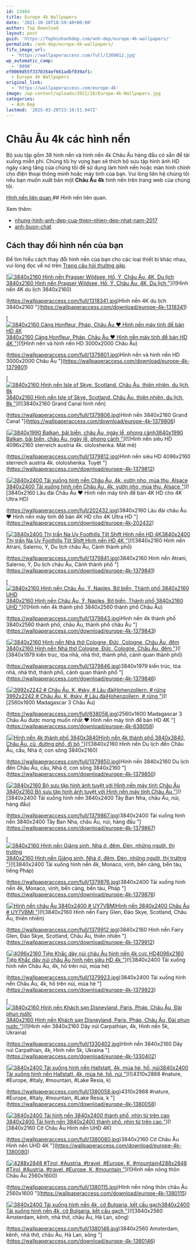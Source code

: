 ```yaml
---
id: 13464
title: Europe 4k Wallpapers
date: '2021-10-18T18:59:40+00:00'
author: Top Download
layout: post
guid: 'https://Tophinhanhdep.com/anh-dep/europe-4k-wallpapers/'
permalink: /anh-dep/europe-4k-wallpapers/
fifu_image_url:
  - 'https://wallpaperaccess.com/full/1369012.jpg'
wp_automatic_camp:
  - '8098'
ef0069d55f3378354ef661adbf039af1:
  - Europe 4k Wallpapers
original_link:
  - 'https://wallpaperaccess.com/europe-4k'
image: /wp-content/uploads/2021/10/Europe-4k-Wallpapers.jpg
categories:
  - Ảnh Đẹp
lastmod: '2025-03-28T23:10:51.947Z'
---
```

# Châu Âu 4k các hình nền

Bộ sưu tập gồm 38 hình nền và hình nền 4k Châu Âu hàng đầu có sẵn để tải xuống miễn phí. Chúng tôi hy vọng bạn sẽ thích bộ sưu tập hình ảnh HD ngày càng tăng của chúng tôi để sử dụng làm hình nền hoặc màn hình chính cho điện thoại thông minh hoặc máy tính của bạn. Vui lòng liên hệ chúng tôi nếu bạn muốn xuất bản một **Châu Âu 4k** hình nền trên trang web của chúng tôi.

[Hình nền liên quan ](#related) ## Hình nền liên quan.

   
 Xem thêm:

   
- [nhung-hinh-anh-dep-cua-thien-nhien-dep-nhat-nam-2017](https://tophinhanhdep.com/anh-avatar/nhung-hinh-anh-dep-cua-thien-nhien-dep-nhat-nam-2017/)
- [anh-buon-chat](https://tophinhanhdep.com/hinh-anh-buon/anh-buon-chat/)

## Cách thay đổi hình nền của bạn

Để tìm hiểu cách thay đổi hình nền của bạn cho các loại thiết bị khác nhau, vui lòng đọc về nó trên [Trang câu hỏi thường gặp](https://tophinhanhdep.com/faq/).

  
[[![3840x2160 Hình nền Pragser Wildsee, Hồ, Ý, Châu Âu, 4K, Du lịch](https://wallpaperaccess.com/full/1369012.jpg)3840x2160 Hình nền Pragser Wildsee, Hồ, Ý, Châu Âu, 4K, Du lịch "](https://wallpaperaccess.com/download/europe-4k-1369012)](![Hình nền 4K du lịch 3840x2160)

(https://wallpaperaccess.com/full/1318341.jpg)Hình nền 4K du lịch 3840x2160 "](https://wallpaperaccess.com/download/europe-4k-1318341)

[[![3840x2160 Cảng Honfleur, Pháp, Châu Âu ❤ Hình nền máy tính để bàn HD 4K](https://wallpaperaccess.com/full/1164164.jpg)3840x2160 Cảng Honfleur, Pháp, Châu Âu ❤ Hình nền máy tính để bàn HD 4K "](https://wallpaperaccess.com/download/europe-4k-1164164)](![Hình nền và hình nền HD 3000x2000 Châu Âu)

(https://wallpaperaccess.com/full/1379801.jpg)Hình nền và hình nền HD 3000x2000 Châu Âu "](https://wallpaperaccess.com/download/europe-4k-1379801)

[[![3840x2160 Hình nền Isle of Skye, Scotland, Châu Âu, thiên nhiên, du lịch, 8k](https://wallpaperaccess.com/full/1379802.jpg)3840x2160 Hình nền Isle of Skye, Scotland, Châu Âu, thiên nhiên, du lịch, 8k "](https://wallpaperaccess.com/download/europe-4k-1379802)](![3840x2160 Grand Canal hình nền)

(https://wallpaperaccess.com/full/1379806.jpg)Hình nền 3840x2160 Grand Canal "](https://wallpaperaccess.com/download/europe-4k-1379806)

[[![3840x1990 Balkan, bãi biển, châu Âu, ngày lễ, phong cảnh](https://wallpaperaccess.com/full/1379808.jpg)3840x1990 Balkan, bãi biển, châu Âu, ngày lễ, phong cảnh "](https://wallpaperaccess.com/download/europe-4k-1379808)](![Hình nền siêu HD 4096x2160 sterreich austria 4k.  ololoshenka.  Mát mẻ)

(https://wallpaperaccess.com/full/1379812.jpg)Hình nền siêu HD 4096x2160 sterreich austria 4k. ololoshenka. Tuyệt "](https://wallpaperaccess.com/download/europe-4k-1379812)

[[![3840x2400 Tải xuống hình nền Châu Âu, 4k, vườn nho, mùa thu, Alsace](https://wallpaperaccess.com/full/1379816.jpg)3840x2400 Tải xuống hình nền Châu Âu, 4k, vườn nho, mùa thu, Alsace "](https://wallpaperaccess.com/download/europe-4k-1379816)](![3840x2160 Lâu đài Châu Âu ❤ Hình nền máy tính để bàn 4K HD cho 4K Ultra HD)

(https://wallpaperaccess.com/full/202432.jpg)3840x2160 Lâu đài châu Âu ❤ Hình nền máy tính để bàn 4K HD cho 4K Ultra HD "](https://wallpaperaccess.com/download/europe-4k-202432)

[[![3840x2400 Thị trấn Na Uy Foothills Tilt Shift Hình nền HD 4K](https://wallpaperaccess.com/full/1379838.jpg)3840x2400 Thị trấn Na Uy Foothills Tilt Shift Hình nền HD 4K "](https://wallpaperaccess.com/download/europe-4k-1379838)](![3840x2160 Hình nền Atrani, Salerno, Ý, Du lịch châu Âu, Cảnh thành phố)

(https://wallpaperaccess.com/full/1379841.jpg)3840x2160 Hình nền Atrani, Salerno, Ý, Du lịch châu Âu, Cảnh thành phố "](https://wallpaperaccess.com/download/europe-4k-1379841)

[[![3840x2160 Hình nền Châu Âu, Ý, Naples, Bờ biển, Thành phố 3840x2160 UHD](https://wallpaperaccess.com/full/1379842.jpg)3840x2160 Hình nền Châu Âu, Ý, Naples, Bờ biển, Thành phố 3840x2160 UHD "](https://wallpaperaccess.com/download/europe-4k-1379842)](![Hình nền 4k thành phố 3840x2560 thành phố Châu Âu)

(https://wallpaperaccess.com/full/1379843.jpg)Hình nền 4k thành phố 3840x2560 thành phố, châu Âu, thành phố châu Âu "](https://wallpaperaccess.com/download/europe-4k-1379843)

[[![3840x2160 Hình nền Nhà thờ Cologne, Đức, Cologne, Châu Âu, đêm](https://wallpaperaccess.com/full/1379844.jpg)3840x2160 Hình nền Nhà thờ Cologne, Đức, Cologne, Châu Âu, đêm "](https://wallpaperaccess.com/download/europe-4k-1379844)](![3840x1979 kiến ​​trúc, tòa nhà, nhà thờ, thành phố, cảnh quan thành phố)

(https://wallpaperaccess.com/full/1379846.jpg)3840x1979 kiến ​​trúc, tòa nhà, nhà thờ, thành phố, cảnh quan thành phố "](https://wallpaperaccess.com/download/europe-4k-1379846)

[[![3992x2242 # Châu Âu, K, #sky, # Lâu đàiHohenzollern, # rừng](https://wallpaperaccess.com/full/1379847.jpg)3992x2242 # Châu Âu, K, #sky, # Lâu đàiHohenzollern, # rừng "](https://wallpaperaccess.com/download/europe-4k-1379847)](![2560x1600 Madagascar 3 Châu Âu)

(https://wallpaperaccess.com/full/638058.jpg)2560x1600 Madagascar 3 Châu Âu được mong muốn nhất ❤ Hình nền máy tính để bàn HD 4K "](https://wallpaperaccess.com/download/europe-4k-638058)

[[![Hình nền 4k thành phố 3840x3840](https://wallpaperaccess.com/full/1379849.jpg)Hình nền 4k thành phố 3840x3840, Châu Âu, cũ, đường phố, đi bộ "](https://wallpaperaccess.com/download/europe-4k-1379849)](![3840x2160 Hình nền Du lịch đến Châu Âu, cầu, Nhà ở, con sông 3840x2160)

(https://wallpaperaccess.com/full/1379850.jpg)Hình nền 3840x2160 Du lịch đến Châu Âu, cầu, Nhà ở, con sông 3840x2160 "](https://wallpaperaccess.com/download/europe-4k-1379850)

[[![3840x2160 Bộ sưu tập hình ảnh tuyệt vời Hình nền máy tính Châu Âu](https://wallpaperaccess.com/full/236384.jpg)3840x2160 Bộ sưu tập hình ảnh tuyệt vời Hình nền máy tính Châu Âu "](https://wallpaperaccess.com/download/europe-4k-236384)](![3840x2400 Tải xuống hình nền 3840x2400 Tây Ban Nha, châu Âu, núi, hàng đầu)

(https://wallpaperaccess.com/full/1379867.jpg)3840x2400 Tải xuống hình nền 3840x2400 Tây Ban Nha, châu Âu, núi, hàng đầu "](https://wallpaperaccess.com/download/europe-4k-1379867)

[[![3840x2160 Hình nền Giáng sinh, Nhà ở, đêm, Đèn, những người, thị trường](https://wallpaperaccess.com/full/1379870.jpg)3840x2160 Hình nền Giáng sinh, Nhà ở, đêm, Đèn, những người, thị trường "](https://wallpaperaccess.com/download/europe-4k-1379870)](![3840x2400 Tải xuống hình nền 4k, Monaco, vịnh, bến cảng, bến tàu, tiếng Pháp)

(https://wallpaperaccess.com/full/1379876.jpg)3840x2400 Tải xuống hình nền 4k, Monaco, vịnh, bến cảng, bến tàu, Pháp "](https://wallpaperaccess.com/download/europe-4k-1379876)

[[![Hình nền châu Âu 3840x2400 # UY7VBMI](https://wallpaperaccess.com/full/1379907.jpg)Hình nền 3840x2400 Châu Âu # UY7VBMI "](https://wallpaperaccess.com/download/europe-4k-1379907)](![3840x2160 Hình nền Fairy Glen, Đảo Skye, Scotland, Châu Âu, thiên nhiên)

(https://wallpaperaccess.com/full/1379912.jpg)3840x2160 Hình nền Fairy Glen, Đảo Skye, Scotland, Châu Âu, thiên nhiên "](https://wallpaperaccess.com/download/europe-4k-1379912)

[[![4096x2160 Tiệp Khắc dãy núi châu Âu hình nền 4k cực HD](https://wallpaperaccess.com/full/1379917.jpg)4096x2160 Tiệp Khắc dãy núi châu Âu hình nền siêu HD 4k "](https://wallpaperaccess.com/download/europe-4k-1379917)](![3840x2400 Tải xuống hình nền Châu Âu, 4k, hồ trên núi, mùa hè)

(https://wallpaperaccess.com/full/1379923.jpg)3840x2400 Tải xuống hình nền Châu Âu, 4k, hồ trên núi, mùa hè "](https://wallpaperaccess.com/download/europe-4k-1379923)

[[![3840x2160 Hình nền Khách sạn Disneyland, Paris, Pháp, Châu Âu, Đài phun nước](https://wallpaperaccess.com/full/1379998.jpg)3840x2160 Hình nền Khách sạn Disneyland, Paris, Pháp, Châu Âu, Đài phun nước "](https://wallpaperaccess.com/download/europe-4k-1379998)](![Hình nền 3840x2160 Dãy núi Carpathian, 4k, Hình nền 5k, Ukraina)

(https://wallpaperaccess.com/full/1330402.jpg)Hình nền 3840x2160 Dãy núi Carpathian, 4k, Hình nền 5k, Ukraina "](https://wallpaperaccess.com/download/europe-4k-1330402)

[[![3840x2400 Tải xuống hình nền Hallstatt, 4k, mùa hè, hồ, núi](https://wallpaperaccess.com/full/1380006.jpg)3840x2400 Tải xuống hình nền Hallstatt, 4k, mùa hè, hồ, núi "](https://wallpaperaccess.com/download/europe-4k-1380006)](![4310x2868 #nature, #Europe, #Italy, #mountain, #Lake Resia, k)

(https://wallpaperaccess.com/full/1380058.jpg)4310x2868 #nature, #Europe, #Italy, #mountain, #Lake Resia, k "](https://wallpaperaccess.com/download/europe-4k-1380058)

[[![3840x2400 Tải hình nền 3840x2400 thành phố, nhìn từ trên cao](https://wallpaperaccess.com/full/1380066.jpg)3840x2400 Tải hình nền 3840x2400 thành phố, nhìn từ trên cao "](https://wallpaperaccess.com/download/europe-4k-1380066)](![3840x2160 Cờ Châu Âu Hình nền UHD 4K)

(https://wallpaperaccess.com/full/1380080.jpg)3840x2160 Cờ Châu Âu Hình nền UHD 4K "](https://wallpaperaccess.com/download/europe-4k-1380080)

[[![4288x2848 #Tirol, #Austria, #travel, #Europe, K, #mountain](https://wallpaperaccess.com/full/1380085.jpg)4288x2848 #Tirol, #Austria, #travel, #Europe, K, #mountain "](https://wallpaperaccess.com/download/europe-4k-1380085)](![Hình nền nông thôn Châu Âu 2560x1600)

(https://wallpaperaccess.com/full/1380115.jpg)Hình nền nông thôn châu Âu 2560x1600 "](https://wallpaperaccess.com/download/europe-4k-1380115)

[[![3840x2400 Tải xuống hình nền 4k, cờ Bulgaria, kết cấu gạch](https://wallpaperaccess.com/full/1380116.jpg)3840x2400 Tải xuống hình nền 4k, cờ Bulgaria, kết cấu gạch "](https://wallpaperaccess.com/download/europe-4k-1380116)](![3840x2560 Amsterdam, kênh, nhà thờ, châu Âu, Hà Lan, sông)

(https://wallpaperaccess.com/full/1380146.jpg)3840x2560 Amsterdam, kênh, nhà thờ, châu Âu, Hà Lan, sông "](https://wallpaperaccess.com/download/europe-4k-1380146)

